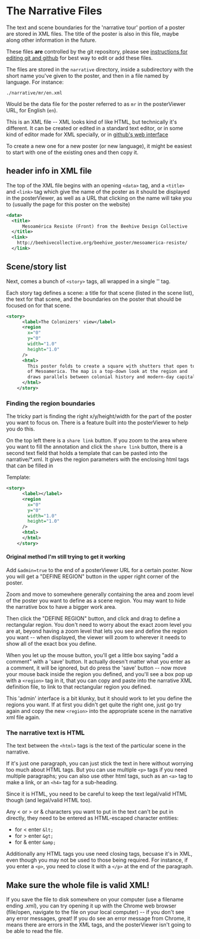 # The Narrative Files

The text and scene boundaries for the 'narrative tour' portion of a poster are stored in XML files. The title of the poster is also in this file, maybe along other information in the future.

These files **are** controlled by the git repository, please see [instructions for editing git and github](github.md) for best way to edit or add these files. 

The files are stored in the `narrative` directory, inside a subdirectory with the short name you've given to the poster, and then in a file named by language. For instance:

    ./narrative/mr/en.xml

Would be the data file for the poster referred to as `mr` in the posterViewer URL, for English (`en`).

This is an XML file -- XML looks kind of like HTML, but technically it's different. It can be created or edited in a standard text editor, or in some kind of editor made for XML specially, or in [github's web interface](github.md)

To create a new one for a new poster (or new language), it might be easiest to start with one of the existing ones and then copy it. 

## header info in XML file

The top of the XML file begins with an opening `<data>` tag, and a `<title>` and `<link>` tag which give the name of the poster as it should be displayed in the posterViewer, as well as a URL that clicking on the name will take you to (usually the page for this poster on the website)

~~~xml
<data>
  <title>
      Mesoamérica Resiste (Front) from the Beehive Design Collective
  </title>
  <link>
    http://beehivecollective.org/beehive_poster/mesoamerica-resiste/
  </link>
~~~

## Scene/story list

Next, comes a bunch of `<story>` tags, all wrapped in a single '<stories>' tag.

Each story tag defines a scene: a title for that scene (listed in the scene list), the text for that scene, and the boundaries on the poster that should be focused on for that scene.

```xml
<story>
      <label>The Colonizers' view</label>
      <region
        x="0"
        y="0"
        width="1.0"
        height="1.0"
      />
      <html>
        This poster folds to create a square with shutters that open to a larger image inside. With the shutters closed, the outside of the poster resembles an old Spanish conquistador’s map
        of Mesoamerica. The map is a top-down look at the region and
        draws parallels between colonial history and modern-day capitalism. Outsiders who have no connection with the land have drawn this map, with motives of extraction and profit.
      </html>
    </story>
```

### Finding the region boundaries

The tricky part is finding the right x/y/height/width for the part of the poster you want to focus on.  There is a feature built into the posterViewer to help you do this. 

On the top left there is a `share link` button. If you zoom to the area where you want to fill the annotation and click the `share link` button, there is a second text field that holds a template that can be pasted into the narrative/*.xml. It gives the region parameters with the enclosing html tags that can be filled in

Template:
```xml
<story>
      <label></label>
      <region
        x="0"
        y="0"
        width="1.0"
        height="1.0"
      />
      <html>
      </html>
    </story>
```


#### Original method I'm still trying to get it working
Add `&admin=true` to the end of a posterViewer URL for a certain poster. Now you will get a "DEFINE REGION" button in the upper right corner of the poster. 

Zoom and move to somewhere generally containing the area and zoom level of the poster you want to define as a scene region. You may want to hide the narrative box to have a bigger work area.  

Then click the "DEFINE REGION" button, and click and drag to define a rectangular region. You don't need to worry about the exact zoom level you are at, beyond having a zoom level that lets you see and define the region you want -- when displayed, the viewer will zoom to wherever it needs to show all of the exact box you define. 

When you let up the mouse button, you'll get a little box saying "add a comment" with a 'save' button. It actually doesn't matter what you enter as a comment, it will be ignored, but do press the 'save' button -- now move your mouse back inside the region you defined, and you'll see a box pop up with a `<region>` tag in it, that you can copy and paste into the narrative XML definition file, to link to that rectangular region you defined. 

This 'admin' interface is a bit klunky, but it should work to let you define the regions you want. If at first you didn't get quite the right one, just go try again and copy the new `<region>` into the appropriate scene in the narrative xml file again. 

### The narrative text  is HTML

The text between the `<html>` tags is the text of the particular scene in the narrative. 

If it's just one paragraph, you can just stick the text in here without worrying too much about HTML tags. But you can use multiple `<p>` tags if you need multiple paragraphs; you can also use other html tags, such as an `<a>` tag to make a link, or an `<h4>` tag for a sub-heading.

Since it is HTML, you need to be careful to keep the text legal/valid HTML though (and legal/valid HTML too).  

Any < or > or & characters you want to put in the text can't be put in directly, they need to be entered as HTML-escaped character entities:

* for < enter `&lt;`
* for > enter `&gt;`
* for & enter `&amp;`

Additionally any HTML tags you use need closing tags, becuase it's in XML, even though you may not be used to those being required. For instance, if you enter a `<p>`, you need to close it with a `</p>` at the end of the paragraph. 

## Make sure the whole file is valid XML!

If you save the file to disk somewhere on your computer (use a filename ending .xml), you can try opening it up with the Chrome web browser (file/open, navigate to the file on your local computer) -- if you don't see any error messages, great! If you do see an error message from Chrome, it means there are errors in the XML tags, and the posterViewer isn't going to be able to read the file. 
